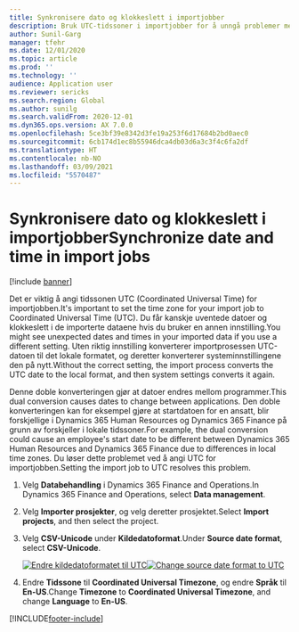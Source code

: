 ```yaml
---
title: Synkronisere dato og klokkeslett i importjobber
description: Bruk UTC-tidssoner i importjobber for å unngå problemer med tidssonekonvertering.
author: Sunil-Garg
manager: tfehr
ms.date: 12/01/2020
ms.topic: article
ms.prod: ''
ms.technology: ''
audience: Application user
ms.reviewer: sericks
ms.search.region: Global
ms.author: sunilg
ms.search.validFrom: 2020-12-01
ms.dyn365.ops.version: AX 7.0.0
ms.openlocfilehash: 5ce3bf39e8342d3fe19a253f6d17684b2bd0aec0
ms.sourcegitcommit: 6cb174d1ec8b55946dca4db03d6a3c3f4c6fa2df
ms.translationtype: HT
ms.contentlocale: nb-NO
ms.lasthandoff: 03/09/2021
ms.locfileid: "5570487"
---
```

# <a name="synchronize-date-and-time-in-import-jobs"></a><span data-ttu-id="c4bca-103">Synkronisere dato og klokkeslett i importjobber</span><span class="sxs-lookup"><span data-stu-id="c4bca-103">Synchronize date and time in import jobs</span></span>

[!include [banner](../includes/banner.md)]

<span data-ttu-id="c4bca-104">Det er viktig å angi tidssonen UTC (Coordinated Universal Time) for importjobben.</span><span class="sxs-lookup"><span data-stu-id="c4bca-104">It's important to set the time zone for your import job to Coordinated Universal Time (UTC).</span></span> <span data-ttu-id="c4bca-105">Du får kanskje uventede datoer og klokkeslett i de importerte dataene hvis du bruker en annen innstilling.</span><span class="sxs-lookup"><span data-stu-id="c4bca-105">You might see unexpected dates and times in your imported data if you use a different setting.</span></span> <span data-ttu-id="c4bca-106">Uten riktig innstilling konverterer importprosessen UTC-datoen til det lokale formatet, og deretter konverterer systeminnstillingene den på nytt.</span><span class="sxs-lookup"><span data-stu-id="c4bca-106">Without the correct setting, the import process converts the UTC date to the local format, and then system settings converts it again.</span></span>

<span data-ttu-id="c4bca-107">Denne doble konverteringen gjør at datoer endres mellom programmer.</span><span class="sxs-lookup"><span data-stu-id="c4bca-107">This dual conversion causes dates to change between applications.</span></span> <span data-ttu-id="c4bca-108">Den doble konverteringen kan for eksempel gjøre at startdatoen for en ansatt, blir forskjellige i Dynamics 365 Human Resources og Dynamics 365 Finance på grunn av forskjeller i lokale tidssoner.</span><span class="sxs-lookup"><span data-stu-id="c4bca-108">For example, the dual conversion could cause an employee's start date to be different between Dynamics 365 Human Resources and Dynamics 365 Finance due to differences in local time zones.</span></span> <span data-ttu-id="c4bca-109">Du løser dette problemet ved å angi UTC for importjobben.</span><span class="sxs-lookup"><span data-stu-id="c4bca-109">Setting the import job to UTC resolves this problem.</span></span>

1. <span data-ttu-id="c4bca-110">Velg **Databehandling** i Dynamics 365 Finance and Operations.</span><span class="sxs-lookup"><span data-stu-id="c4bca-110">In Dynamics 365 Finance and Operations, select **Data management**.</span></span>

2. <span data-ttu-id="c4bca-111">Velg **Importer prosjekter**, og velg deretter prosjektet.</span><span class="sxs-lookup"><span data-stu-id="c4bca-111">Select **Import projects**, and then select the project.</span></span>

3. <span data-ttu-id="c4bca-112">Velg **CSV-Unicode** under **Kildedatoformat**.</span><span class="sxs-lookup"><span data-stu-id="c4bca-112">Under **Source date format**, select **CSV-Unicode**.</span></span>

   <span data-ttu-id="c4bca-113">[![Endre kildedatoformatet til UTC](./media/data-source-date-format.png)](./media/data-source-date-format.png)</span><span class="sxs-lookup"><span data-stu-id="c4bca-113">[![Change source date format to UTC](./media/data-source-date-format.png)](./media/data-source-date-format.png)</span></span>

4. <span data-ttu-id="c4bca-114">Endre **Tidssone** til **Coordinated Universal Timezone**, og endre **Språk** til **En-US**.</span><span class="sxs-lookup"><span data-stu-id="c4bca-114">Change **Timezone** to **Coordinated Universal Timezone**, and change **Language** to **En-US**.</span></span>




[!INCLUDE[footer-include](../../../includes/footer-banner.md)]